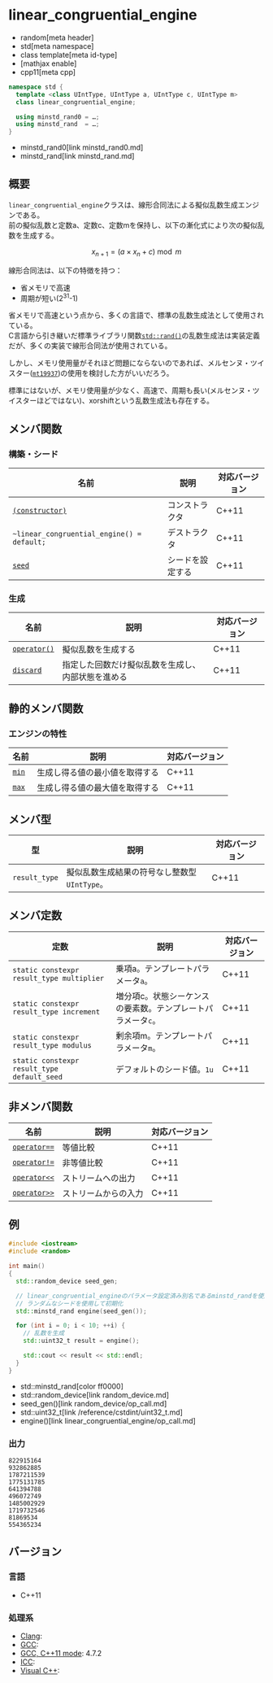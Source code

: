 # linear_congruential_engine
* random[meta header]
* std[meta namespace]
* class template[meta id-type]
* [mathjax enable]
* cpp11[meta cpp]

```cpp
namespace std {
  template <class UIntType, UIntType a, UIntType c, UIntType m>
  class linear_congruential_engine;

  using minstd_rand0 = …;
  using minstd_rand  = …;
}
```
* minstd_rand0[link minstd_rand0.md]
* minstd_rand[link minstd_rand.md]

## 概要
`linear_congruential_engine`クラスは、線形合同法による擬似乱数生成エンジンである。  
前の擬似乱数と定数a、定数c、定数mを保持し、以下の漸化式により次の擬似乱数を生成する。

$$x_{n+1}= (a \times x_n + c) \bmod m$$

線形合同法は、以下の特徴を持つ：

* 省メモリで高速
* 周期が短い(2<sup>31</sup>-1)

省メモリで高速という点から、多くの言語で、標準の乱数生成法として使用されている。  
C言語から引き継いだ標準ライブラリ関数[`std::rand()`](/reference/cstdlib/rand.md.nolink)の乱数生成法は実装定義だが、多くの実装で線形合同法が使用されている。


しかし、メモリ使用量がそれほど問題にならないのであれば、メルセンヌ・ツイスター([`mt19937`](mt19937.md))の使用を検討した方がいいだろう。

標準にはないが、メモリ使用量が少なく、高速で、周期も長い(メルセンヌ・ツイスターほどではない)、xorshiftという乱数生成法も存在する。


## メンバ関数
### 構築・シード

| 名前 | 説明 | 対応バージョン |
|-------------------------------------------------------------------------------|------------------|-------|
| [`(constructor)`](linear_congruential_engine/op_constructor.md)             | コンストラクタ   | C++11 |
| `~linear_congruential_engine() = default;`                                    | デストラクタ     | C++11 |
| [`seed`](linear_congruential_engine/seed.md)                                | シードを設定する | C++11 |


### 生成

| 名前 | 説明 | 対応バージョン |
|---------------------------------------------------------|--------------------|-------|
| [`operator()`](linear_congruential_engine/op_call.md) | 擬似乱数を生成する | C++11 |
| [`discard`](linear_congruential_engine/discard.md)    | 指定した回数だけ擬似乱数を生成し、内部状態を進める | C++11 |


## 静的メンバ関数
### エンジンの特性

| 名前 | 説明 | 対応バージョン |
|----------------------------------------------|--------------------------------|-------|
| [`min`](linear_congruential_engine/min.md) | 生成し得る値の最小値を取得する | C++11 |
| [`max`](linear_congruential_engine/max.md) | 生成し得る値の最大値を取得する | C++11 |


## メンバ型

| 型 | 説明 | 対応バージョン |
|---------------|-------------------|-------|
| `result_type` | 擬似乱数生成結果の符号なし整数型 `UIntType`。 | C++11 |


## メンバ定数

| 定数 | 説明 | 対応バージョン |
|---------------|-------------------|---------|
| `static constexpr result_type multiplier`   | 乗項a。テンプレートパラメータ`a`。 | C++11 |
| `static constexpr result_type increment`    | 増分項c。状態シーケンスの要素数。テンプレートパラメータ`c`。 | C++11 |
| `static constexpr result_type modulus`      | 剰余項m。テンプレートパラメータ`m`。 | C++11 |
| `static constexpr result_type default_seed` | デフォルトのシード値。`1u` | C++11 |


## 非メンバ関数

| 名前 | 説明 | 対応バージョン |
|--------------------------------------------------------------|----------------------|-------|
| [`operator==`](linear_congruential_engine/op_equal.md)     | 等値比較             | C++11 |
| [`operator!=`](linear_congruential_engine/op_not_equal.md) | 非等値比較           | C++11 |
| [`operator<<`](linear_congruential_engine/op_ostream.md)   | ストリームへの出力   | C++11 |
| [`operator>>`](linear_congruential_engine/op_istream.md)   | ストリームからの入力 | C++11 |


## 例
```cpp
#include <iostream>
#include <random>

int main()
{
  std::random_device seed_gen;

  // linear_congruential_engineのパラメータ設定済み別名であるminstd_randを使用する。
  // ランダムなシードを使用して初期化
  std::minstd_rand engine(seed_gen());

  for (int i = 0; i < 10; ++i) {
    // 乱数を生成
    std::uint32_t result = engine();

    std::cout << result << std::endl;
  }
}
```
* std::minstd_rand[color ff0000]
* std::random_device[link random_device.md]
* seed_gen()[link random_device/op_call.md]
* std::uint32_t[link /reference/cstdint/uint32_t.md]
* engine()[link linear_congruential_engine/op_call.md]

### 出力
```
822915164
932862885
1787211539
1775131785
641394788
496072749
1485002929
1719732546
81869534
554365234
```

## バージョン
### 言語
- C++11

### 処理系
- [Clang](/implementation.md#clang): 
- [GCC](/implementation.md#gcc): 
- [GCC, C++11 mode](/implementation.md#gcc): 4.7.2
- [ICC](/implementation.md#icc): 
- [Visual C++](/implementation.md#visual_cpp): 
